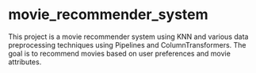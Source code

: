 # movie_recommender_system
 This project is a movie recommender system using KNN and various data preprocessing techniques using Pipelines and ColumnTransformers. The goal is to recommend movies based on user preferences and movie attributes.
